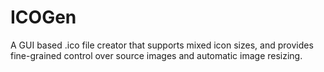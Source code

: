 # ICOGen
A GUI based .ico file creator that supports mixed icon sizes, and provides fine-grained control over source images and automatic image resizing.
